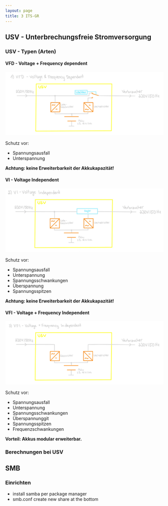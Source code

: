 ```yaml
---
layout: page
title: 3 ITS-GR
---
```


## USV - Unterbrechungsfreie Stromversorgung

### USV - Typen (Arten)

#### VFD - Voltage + Frequency dependent

![VFD](../images/USVArtenVFD.png)

Schutz vor:

- Spannungsausfall
- Unterspannung

**Achtung: keine Erweiterbarkeit der Akkukapazität!**

#### VI - Voltage Independent

![VI](../images/USVArtenVI.png)

Schutz vor:

- Spannungsausfall
- Unterspannung
- Spannungsschwankungen
- Überspannung
- Spannungsspitzen

**Achtung: keine Erweiterbarkeit der Akkukapazität!**

#### VFI - Voltage + Frequency Independent

![VFI](../images/USVArtenVFI.png)

Schutz vor:

- Spannungsausfall
- Unterspannung
- Spannungsschwankungen
- Überspannunggit 
- Spannungsspitzen
- Frequenzschwankungen

**Vorteil: Akkus modular erweiterbar.**

### Berechnungen bei USV

## SMB

### Einrichten

- install samba per package manager
- smb.conf create new share at the bottom

